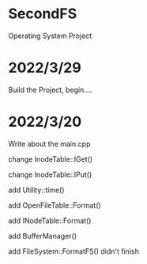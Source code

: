 # SecondFS
Operating System Project

# 2022/3/29
Build the Project, begin....

# 2022/3/20
Write about the main.cpp

change InodeTable::IGet()

change InodeTable::IPut()

add Utility::time()

add OpenFileTable::Format()

add INodeTable::Format()

add BufferManager()

add FileSystem::FormatFS()      didn't finish